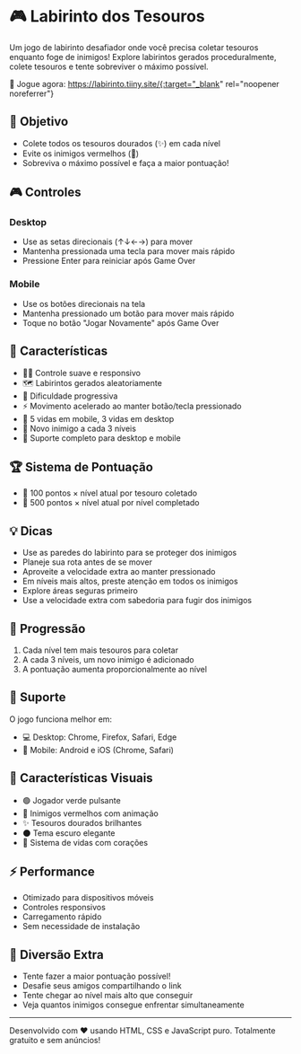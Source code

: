 # 🎮 Labirinto dos Tesouros

Um jogo de labirinto desafiador onde você precisa coletar tesouros enquanto foge de inimigos! Explore labirintos gerados proceduralmente, colete tesouros e tente sobreviver o máximo possível.

🎯 Jogue agora: https://labirinto.tiiny.site/{:target="_blank" rel="noopener noreferrer"}

## 🎯 Objetivo

- Colete todos os tesouros dourados (✨) em cada nível
- Evite os inimigos vermelhos (🔴)
- Sobreviva o máximo possível e faça a maior pontuação!

## 🎮 Controles

### Desktop
- Use as setas direcionais (↑↓←→) para mover
- Mantenha pressionada uma tecla para mover mais rápido
- Pressione Enter para reiniciar após Game Over

### Mobile
- Use os botões direcionais na tela
- Mantenha pressionado um botão para mover mais rápido
- Toque no botão "Jogar Novamente" após Game Over

## 🌟 Características

- 🏃‍♂️ Controle suave e responsivo
- 🗺️ Labirintos gerados aleatoriamente
- 🔄 Dificuldade progressiva
- ⚡ Movimento acelerado ao manter botão/tecla pressionado
- 💖 5 vidas em mobile, 3 vidas em desktop
- 👾 Novo inimigo a cada 3 níveis
- 📱 Suporte completo para desktop e mobile

## 🏆 Sistema de Pontuação

- 💎 100 pontos × nível atual por tesouro coletado
- 🌟 500 pontos × nível atual por nível completado

## 💡 Dicas

- Use as paredes do labirinto para se proteger dos inimigos
- Planeje sua rota antes de se mover
- Aproveite a velocidade extra ao manter pressionado
- Em níveis mais altos, preste atenção em todos os inimigos
- Explore áreas seguras primeiro
- Use a velocidade extra com sabedoria para fugir dos inimigos

## 🎯 Progressão

1. Cada nível tem mais tesouros para coletar
2. A cada 3 níveis, um novo inimigo é adicionado
3. A pontuação aumenta proporcionalmente ao nível

## 🔧 Suporte

O jogo funciona melhor em:
- 💻 Desktop: Chrome, Firefox, Safari, Edge
- 📱 Mobile: Android e iOS (Chrome, Safari)

## 🎨 Características Visuais

- 🟢 Jogador verde pulsante
- 🔴 Inimigos vermelhos com animação
- ✨ Tesouros dourados brilhantes
- 🌑 Tema escuro elegante
- 💖 Sistema de vidas com corações

## ⚡ Performance

- Otimizado para dispositivos móveis
- Controles responsivos
- Carregamento rápido
- Sem necessidade de instalação

## 🎪 Diversão Extra

- Tente fazer a maior pontuação possível!
- Desafie seus amigos compartilhando o link
- Tente chegar ao nível mais alto que conseguir
- Veja quantos inimigos consegue enfrentar simultaneamente

---

Desenvolvido com ❤️ usando HTML, CSS e JavaScript puro.
Totalmente gratuito e sem anúncios!
